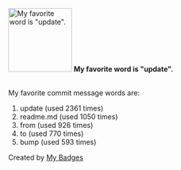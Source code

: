 <img src="https://github.com/my-badges/my-badges/blob/master/src/all-badges/favorite-word/favorite-word.png?raw=true" alt="My favorite word is &quot;update&quot;." title="My favorite word is &quot;update&quot;." width="128">
<strong>My favorite word is &quot;update&quot;.</strong>
<br><br>

My favorite commit message words are:

1. update (used 2361 times)
2. readme.md (used 1050 times)
3. from (used 926 times)
4. to (used 770 times)
5. bump (used 593 times)


Created by <a href="https://github.com/my-badges/my-badges">My Badges</a>